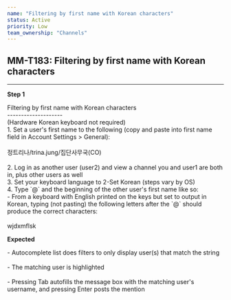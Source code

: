 ```yaml
---
name: "Filtering by first name with Korean characters"
status: Active
priority: Low
team_ownership: "Channels"
---
```


## MM-T183: Filtering by first name with Korean characters

---

**Step 1**

Filtering by first name with Korean characters\
\--------------------\
(Hardware Korean keyboard not required)\
1\. Set a user's first name to the following (copy and paste into first name field in Account Settings > General):\
\
정트리나/trina.jung/집단사무국(CO)\
\
2\. Log in as another user (user2) and view a channel you and user1 are both in, plus other users as well\
3\. Set your keyboard language to 2-Set Korean (steps vary by OS)\
4\. Type \`@\` and the beginning of the other user's first name like so:\
\- From a keyboard with English printed on the keys but set to output in Korean, typing (not pasting) the following letters after the \`@\` should produce the correct characters:\
\
wjdxmflsk

**Expected**

\- Autocomplete list does filters to only display user(s) that match the string\
\
\- The matching user is highlighted\
\
\- Pressing Tab autofills the message box with the matching user's username, and pressing Enter posts the mention
